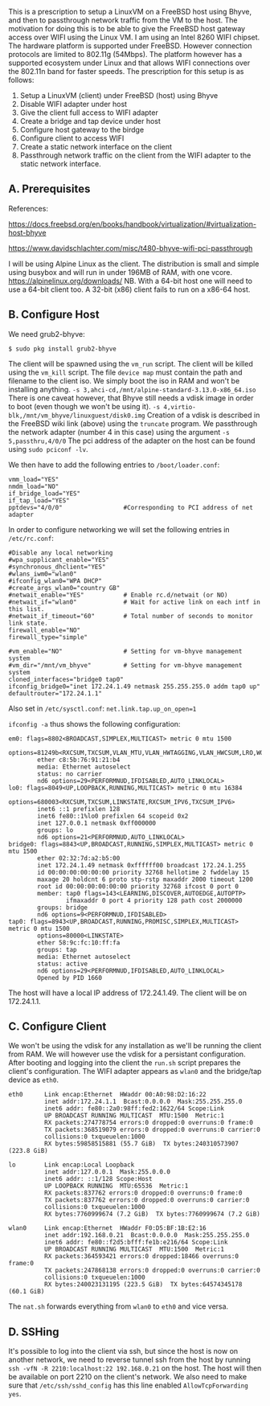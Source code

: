 This is a prescription to setup a LinuxVM on a FreeBSD host using Bhyve, and then to passthrough network traffic from the VM to the host.
The motivation for doing this is to be able to give the FreeBSD host gateway access over WIFI using the Linux VM. 
I am using an Intel 8260 WIFI chipset. The hardware platform is supported under FreeBSD. However connection protocols are limited to 802.11g (54Mbps). 
The platform however has a supported ecosystem under Linux and that allows WIFI connections over the 802.11n band for faster speeds. 
The prescription for this setup is as follows:

1. Setup a LinuxVM (client) under FreeBSD (host) using Bhyve
2. Disable WIFI adapter under host
3. Give the client full access to WIFI adapter
4. Create a bridge and tap device under host
5. Configure host gateway to the birdge
6. Configure client to access WIFI
7. Create a static network interface on the client
8. Passthrough network traffic on the client from the WIFI adapter to the static network interface.

## A. Prerequisites

References:

https://docs.freebsd.org/en/books/handbook/virtualization/#virtualization-host-bhyve

https://www.davidschlachter.com/misc/t480-bhyve-wifi-pci-passthrough

I will be using Alpine Linux as the client. The distribution is small and simple using busybox and will run in under 196MB of RAM, with one vcore.
https://alpinelinux.org/downloads/
NB. With a 64-bit host one will need to use a 64-bit client too. A 32-bit (x86) client fails to run on a x86-64 host. 

## B. Configure Host

We need grub2-bhyve:

`$ sudo pkg install grub2-bhyve`

The client will be spawned using the `vm_run` script. The client will be killed using the `vm_kill` script. The file `device map` must contain the
path and filename to the client iso. We simply boot the iso in RAM and won't be installing anything. 
`-s 3,ahci-cd,/mnt/alpine-standard-3.13.0-x86_64.iso`
There is one caveat however, that Bhyve still needs a vdisk image in order to boot (even though we won't be using it).
`-s 4,virtio-blk,/mnt/vm_bhyve/linuxguest/disk0.img`
Creation of a vdisk is described in the FreeBSD wiki link (above) using the `truncate` program.
We passthrough the network adapter (number 4 in this case) using the argument `-s 5,passthru,4/0/0`
The pci address of the adapter on the host can be found using `sudo pciconf -lv`.

We then have to add the following entries to `/boot/loader.conf`:

```
vmm_load="YES"
nmdm_load="NO"
if_bridge_load="YES"
if_tap_load="YES"
pptdevs="4/0/0"                 #Corresponding to PCI address of net adapter
```

In order to configure networking we will set the following entries in `/etc/rc.conf`:

```
#Disable any local networking
#wpa_supplicant_enable="YES"
#synchronous_dhclient="YES"
#wlans_iwm0="wlan0"
#ifconfig_wlan0="WPA DHCP"
#create_args_wlan0="country GB"
#netwait_enable="YES"           # Enable rc.d/netwait (or NO)
#netwait_if="wlan0"             # Wait for active link on each intf in this list.
#netwait_if_timeout="60"        # Total number of seconds to monitor link state.
firewall_enable="NO"
firewall_type="simple"

#vm_enable="NO"                 # Setting for vm-bhyve management system
#vm_dir="/mnt/vm_bhyve"         # Setting for vm-bhyve management system
cloned_interfaces="bridge0 tap0"
ifconfig_bridge0="inet 172.24.1.49 netmask 255.255.255.0 addm tap0 up"
defaultrouter="172.24.1.1"
```

Also set in `/etc/sysctl.conf`: `net.link.tap.up_on_open=1`

`ifconfig -a` thus shows the following configuration:

```
em0: flags=8802<BROADCAST,SIMPLEX,MULTICAST> metric 0 mtu 1500
        options=81249b<RXCSUM,TXCSUM,VLAN_MTU,VLAN_HWTAGGING,VLAN_HWCSUM,LRO,WOL_MAGIC,VLAN_HWFILTER>
        ether c8:5b:76:91:21:b4
        media: Ethernet autoselect
        status: no carrier
        nd6 options=29<PERFORMNUD,IFDISABLED,AUTO_LINKLOCAL>
lo0: flags=8049<UP,LOOPBACK,RUNNING,MULTICAST> metric 0 mtu 16384
        options=680003<RXCSUM,TXCSUM,LINKSTATE,RXCSUM_IPV6,TXCSUM_IPV6>
        inet6 ::1 prefixlen 128
        inet6 fe80::1%lo0 prefixlen 64 scopeid 0x2
        inet 127.0.0.1 netmask 0xff000000
        groups: lo
        nd6 options=21<PERFORMNUD,AUTO_LINKLOCAL>
bridge0: flags=8843<UP,BROADCAST,RUNNING,SIMPLEX,MULTICAST> metric 0 mtu 1500
        ether 02:32:7d:a2:b5:00
        inet 172.24.1.49 netmask 0xffffff00 broadcast 172.24.1.255
        id 00:00:00:00:00:00 priority 32768 hellotime 2 fwddelay 15
        maxage 20 holdcnt 6 proto stp-rstp maxaddr 2000 timeout 1200
        root id 00:00:00:00:00:00 priority 32768 ifcost 0 port 0
        member: tap0 flags=143<LEARNING,DISCOVER,AUTOEDGE,AUTOPTP>
                ifmaxaddr 0 port 4 priority 128 path cost 2000000
        groups: bridge
        nd6 options=9<PERFORMNUD,IFDISABLED>
tap0: flags=8943<UP,BROADCAST,RUNNING,PROMISC,SIMPLEX,MULTICAST> metric 0 mtu 1500
        options=80000<LINKSTATE>
        ether 58:9c:fc:10:ff:fa
        groups: tap
        media: Ethernet autoselect
        status: active
        nd6 options=29<PERFORMNUD,IFDISABLED,AUTO_LINKLOCAL>
        Opened by PID 1660
```

The host will have a local IP address of 172.24.1.49. The client will be on 172.24.1.1.


## C. Configure Client

We won't be using the vdisk for any installation as we'll be running the client from RAM. We will however use the vdisk for a
persistant configuration. After booting and logging into the client the `run.sh` script prepares the client's configuration. The WIFI adapter
appears as `wlan0` and the bridge/tap device as `eth0`.

```
eth0      Link encap:Ethernet  HWaddr 00:A0:98:D2:16:22  
          inet addr:172.24.1.1  Bcast:0.0.0.0  Mask:255.255.255.0
          inet6 addr: fe80::2a0:98ff:fed2:1622/64 Scope:Link
          UP BROADCAST RUNNING MULTICAST  MTU:1500  Metric:1
          RX packets:274778754 errors:0 dropped:0 overruns:0 frame:0
          TX packets:368519079 errors:0 dropped:0 overruns:0 carrier:0
          collisions:0 txqueuelen:1000 
          RX bytes:59858515881 (55.7 GiB)  TX bytes:240310573907 (223.8 GiB)

lo        Link encap:Local Loopback  
          inet addr:127.0.0.1  Mask:255.0.0.0
          inet6 addr: ::1/128 Scope:Host
          UP LOOPBACK RUNNING  MTU:65536  Metric:1
          RX packets:837762 errors:0 dropped:0 overruns:0 frame:0
          TX packets:837762 errors:0 dropped:0 overruns:0 carrier:0
          collisions:0 txqueuelen:1000 
          RX bytes:7760999674 (7.2 GiB)  TX bytes:7760999674 (7.2 GiB)

wlan0     Link encap:Ethernet  HWaddr F0:D5:BF:1B:E2:16  
          inet addr:192.168.0.21  Bcast:0.0.0.0  Mask:255.255.255.0
          inet6 addr: fe80::f2d5:bfff:fe1b:e216/64 Scope:Link
          UP BROADCAST RUNNING MULTICAST  MTU:1500  Metric:1
          RX packets:364593421 errors:0 dropped:18466 overruns:0 frame:0
          TX packets:247868138 errors:0 dropped:0 overruns:0 carrier:0
          collisions:0 txqueuelen:1000 
          RX bytes:240023131195 (223.5 GiB)  TX bytes:64574345178 (60.1 GiB)
```

The `nat.sh` forwards everything from `wlan0` to `eth0` and vice versa.


## D. SSHing

It's possible to log into the client via ssh, but since the host is now on another network, we need to reverse tunnel ssh
from the host by running `ssh -vfN -R 2210:localhost:22 192.168.0.21` on the host. The host will then be available on port 2210 on the client's network.
We also need to make sure that `/etc/ssh/sshd_config` has this line enabled `AllowTcpForwarding yes`.